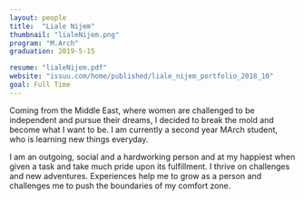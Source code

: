 ```yaml
---
layout: people
title:  "Liale Nijem"
thumbnail: "lialeNijem.png"
program: "M.Arch"
graduation: 2019-5-15

resume: "lialeNijem.pdf"
website: "issuu.com/home/published/liale_nijem_portfolio_2018_10"
goal: Full Time
---
```


Coming from the Middle East, where women are challenged to be independent and pursue their dreams, I decided to break the mold and become what I want to be. I am currently a second year MArch student, who is learning new things everyday.

I am an outgoing, social and a hardworking person and at my happiest when given a task and take much pride upon its fulfillment. I thrive on challenges and new adventures. Experiences help me to grow as a person and challenges me to push the boundaries of my comfort zone.
